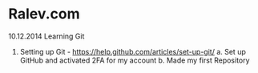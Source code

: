 Ralev.com
=========

10.12.2014
Learning Git
  1.	Setting up Git - https://help.github.com/articles/set-up-git/
    a.	Set up GitHub and activated 2FA for my account
    b.  Made my first Repository
